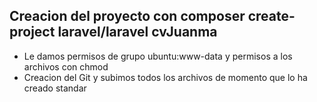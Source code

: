 ## Creacion del proyecto con composer create-project laravel/laravel cvJuanma

 - Le damos permisos de grupo ubuntu:www-data y permisos a los archivos con chmod
 - Creacion del Git y subimos todos los archivos de momento que lo ha creado standar
